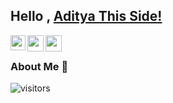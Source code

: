 ## Hello , [Aditya This Side!](https://aditya01hpl.github.io) 
<a href="https://www.linkedin.com/in/aditya-mishra-078584219/">
  <img align="left" width="24px" src="https://cdn.jsdelivr.net/npm/simple-icons@v3/icons/linkedin.svg"  />
</a>
<a href="https://twitter.com/AdityaM44660618">
  <img align="left" width="26px" src="https://cdn.jsdelivr.net/npm/simple-icons@v3/icons/twitter.svg" />
</a>
<a href="https://www.instagram.com/_____a.d.i.t.y.a_____/">
  <img align="left" width="26px" src="https://cdn.jsdelivr.net/npm/simple-icons@v3/icons/instagram.svg" />
</a>
  
<br />

### About Me 👦
<!--
**aditya01hpl/aditya01hpl** is a ✨ _special_ ✨ repository because its `README.md` (this file) appears on your GitHub profile.

Here are some ideas to get you started:

- 🔭 I’m currently working on ...
- 🌱 I’m currently learning ...
- 👯 I’m looking to collaborate on ...
- 🤔 I’m looking for help with ...
- 💬 Ask me about ...
- 📫 How to reach me: ...
- 😄 Pronouns: ...
- ⚡ Fun fact: ...
-->

![visitors](https://visitor-badge.laobi.icu/badge?page_id=aditya01hpl.aditya01hpl)
